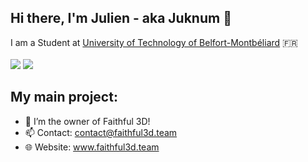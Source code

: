 ## Hi there, I'm Julien - aka Juknum 👋
I am a Student at [University of Technology of Belfort-Montbéliard](https://www.utbm.fr/) 🇫🇷  
<br/>
![](https://github-readme-stats.vercel.app/api?username=Juknum&hide_title=true&hide=prs&show_icons=true)
![](https://github-readme-stats.vercel.app/api/top-langs/?username=Juknum&layout=compact&hide_title=true)


## My main project:
- 🔭 I’m the owner of Faithful 3D!
- 📫 Contact: contact@faithful3d.team
- 🌐 Website: www.faithful3d.team
